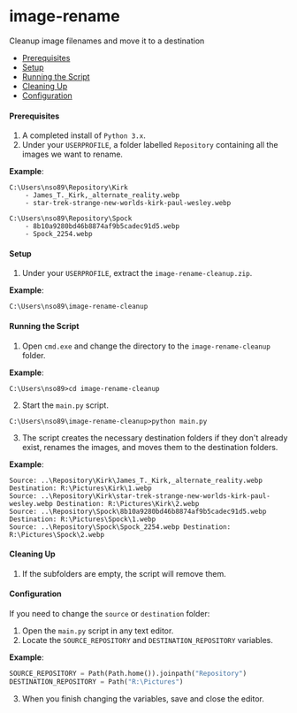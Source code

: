 # image-rename
Cleanup image filenames and move it to a destination

* [Prerequisites](#prerequisites)
* [Setup](#setup)
* [Running the Script](#running-the-script)
* [Cleaning Up](#cleaning-up)
* [Configuration](#configuration)

#### <a name="prerequisites"></a>Prerequisites
1. A completed install of `Python 3.x`.
2. Under your `USERPROFILE`, a folder labelled `Repository` containing all the images we want to rename.

**Example**:
```
C:\Users\nso89\Repository\Kirk
    - James_T._Kirk,_alternate_reality.webp
    - star-trek-strange-new-worlds-kirk-paul-wesley.webp

C:\Users\nso89\Repository\Spock
    - 8b10a9280bd46b8874af9b5cadec91d5.webp 
    - Spock_2254.webp
```
#### <a name="setup"></a>Setup
1. Under your `USERPROFILE`, extract the `image-rename-cleanup.zip`.

**Example**:
```batch
C:\Users\nso89\image-rename-cleanup
```
#### <a name="running-the-script"></a>Running the Script
1. Open `cmd.exe` and change the directory to the `image-rename-cleanup` folder.

**Example**:
```batch
C:\Users\nso89>cd image-rename-cleanup
```

2. Start the `main.py` script.
```batch
C:\Users\nso89\image-rename-cleanup>python main.py
```

3. The script creates the necessary destination folders if they don't already exist, renames the images, and moves them to the destination folders.

**Example**:
```
Source: ..\Repository\Kirk\James_T._Kirk,_alternate_reality.webp Destination: R:\Pictures\Kirk\1.webp
Source: ..\Repository\Kirk\star-trek-strange-new-worlds-kirk-paul-wesley.webp Destination: R:\Pictures\Kirk\2.webp
Source: ..\Repository\Spock\8b10a9280bd46b8874af9b5cadec91d5.webp Destination: R:\Pictures\Spock\1.webp
Source: ..\Repository\Spock\Spock_2254.webp Destination: R:\Pictures\Spock\2.webp
```
#### <a name="cleaning-up"></a>Cleaning Up
1. If the subfolders are empty, the script will remove them.

#### <a name="configuration"></a>Configuration
If you need to change the `source` or `destination` folder:
1. Open the `main.py` script in any text editor.
2. Locate the `SOURCE_REPOSITORY` and `DESTINATION_REPOSITORY` variables.

**Example**:
```python
SOURCE_REPOSITORY = Path(Path.home()).joinpath("Repository")
DESTINATION_REPOSITORY = Path("R:\Pictures")
```
3. When you finish changing the variables, save and close the editor.

